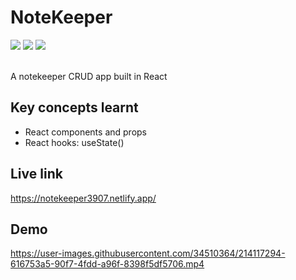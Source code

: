 # NoteKeeper

<div align="left">
<img src="https://img.shields.io/badge/react-%2320232a.svg?style=for-the-badge&logo=react&logoColor=%2361DAFB"/>
  <img src="https://img.shields.io/badge/html5-%23E34F26.svg?style=for-the-badge&logo=html5&logoColor=white"/>
  <img src="https://img.shields.io/badge/css3-%231572B6.svg?style=for-the-badge&logo=css3&logoColor=white"/>
</div>
<br>

A notekeeper CRUD app built in React

## Key concepts learnt

- React components and props
- React hooks: useState() 

## Live link

https://notekeeper3907.netlify.app/

## Demo

https://user-images.githubusercontent.com/34510364/214117294-616753a5-90f7-4fdd-a96f-8398f5df5706.mp4
